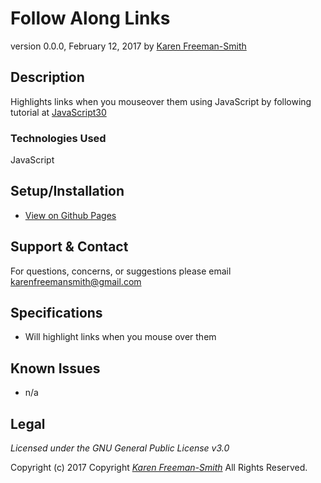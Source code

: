 # Follow Along Links
version 0.0.0, February 12, 2017
by [Karen Freeman-Smith](https://karenfreemansmith.github.io)

## Description
  Highlights links when you mouseover them using JavaScript by following tutorial at [JavaScript30](https://github.com/wesbos/JavaScript30)

### Technologies Used
JavaScript

## Setup/Installation
* [View on Github Pages](https://karenfreemansmith.github.io/JS30-Day22-FollowAlongLinks/)

## Support & Contact
For questions, concerns, or suggestions please email karenfreemansmith@gmail.com

## Specifications
* Will highlight links when you mouse over them

## Known Issues
* n/a

## Legal
*Licensed under the GNU General Public License v3.0*

Copyright (c) 2017 Copyright _[Karen Freeman-Smith](https://karenfreemansmith.github.io)_ All Rights Reserved.
